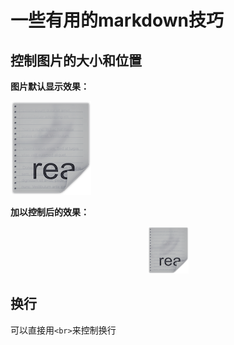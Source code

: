# 一些有用的markdown技巧

## 控制图片的大小和位置

**图片默认显示效果：**

![测试图片](./image/img-control-test.png)

**加以控制后的效果：**

<div align="center"><img width="65" height="75" src="./image/img-control-test.png"/></div>

## 换行

可以直接用`<br>`来控制换行